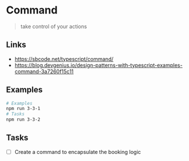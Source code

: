 # Command

> take control of your actions

## Links

- https://sbcode.net/typescript/command/
- https://blog.devgenius.io/design-patterns-with-typescript-examples-command-3a7260f15c11

## Examples

```bash
# Examples
npm run 3-3-1
# Tasks
npm run 3-3-2
```

## Tasks

- [ ] Create a command to encapsulate the booking logic
